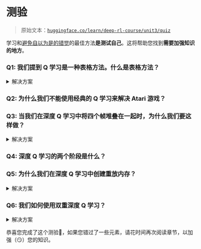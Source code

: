 # 测验

> 原始文本：[`huggingface.co/learn/deep-rl-course/unit3/quiz`](https://huggingface.co/learn/deep-rl-course/unit3/quiz)

学习和[避免自以为是的错觉](https://www.coursera.org/lecture/learning-how-to-learn/illusions-of-competence-BuFzf)的最佳方法**是测试自己**。这将帮助您找到**需要加强知识的地方**。

### Q1: 我们提到 Q 学习是一种表格方法。什么是表格方法？

<details data-svelte-h="svelte-gsebop"><summary>解决方案</summary>

*表格方法*是一种问题类型，其中状态和动作空间足够小，可以将值函数近似为**数组和表**。例如，**Q 学习是一种表格方法**，因为我们使用表来表示状态和动作值对。</details>

### Q2: 为什么我们不能使用经典的 Q 学习来解决 Atari 游戏？

### Q3: 当我们在深度 Q 学习中将四个帧堆叠在一起时，为什么我们要这样做？

<details data-svelte-h="svelte-nzbq54"><summary>解决方案</summary>

我们将帧堆叠在一起，因为这有助于我们**处理时间限制的问题**：一个帧不足以捕捉时间信息。例如，在乒乓球中，如果我们只有一个帧，我们的代理**将无法知道球的方向**。

![时间限制](img/916225d18ad696514245f8c4e88a5a56.png) ![时间限制](img/e35a3e3cfeefe6f7a16b681ab91dfa7b.png)</details>

### Q4: 深度 Q 学习的两个阶段是什么？

### Q5: 为什么我们在深度 Q 学习中创建重放内存？

<details data-svelte-h="svelte-10rxkt3"><summary>解决方案</summary>

**1\. 在训练期间更有效地利用经验**

通常，在在线强化学习中，代理与环境互动，获得经验（状态、动作、奖励和下一个状态），从中学习（更新神经网络），然后丢弃它们。这并不高效。但是，通过经验重放，**我们创建一个保存经验样本的重放缓冲区，可以在训练期间重复使用**。

**2\. 避免忘记先前的经验并减少经验之间的相关性**

如果我们将经验的顺序样本提供给我们的神经网络，问题就会出现，因为它**倾向于忘记先前的经验，因为它会覆盖新的经验**。例如，如果我们在第一关然后是不同的第二关，我们的代理可能会忘记如何在第一关中行为和玩耍。</details>

### Q6: 我们如何使用双重深度 Q 学习？

<details data-svelte-h="svelte-1u03gxl"><summary>解决方案</summary>

当我们计算 Q 目标时，我们使用两个网络来解耦动作选择和目标 Q 值生成。我们：

+   使用我们的*DQN 网络*来**选择下一个状态要采取的最佳行动**（具有最高 Q 值的行动）。

+   使用我们的*目标网络*来计算**在下一个状态采取该动作的目标 Q 值**。</details>

恭喜您完成了这个测验🥳，如果您错过了一些元素，请花时间再次阅读章节，以加强（😏）您的知识。
